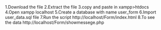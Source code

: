 1.Download the file
2.Extract the file
3.copy and paste in xampp>htdocs
4.Open xampp localhost
5.Create a database with name user_form
6.Import user_data.sql file
7.Run the script http://localhost/Form/index.html
8.To see the data http://localhost/Form/showmessege.php
